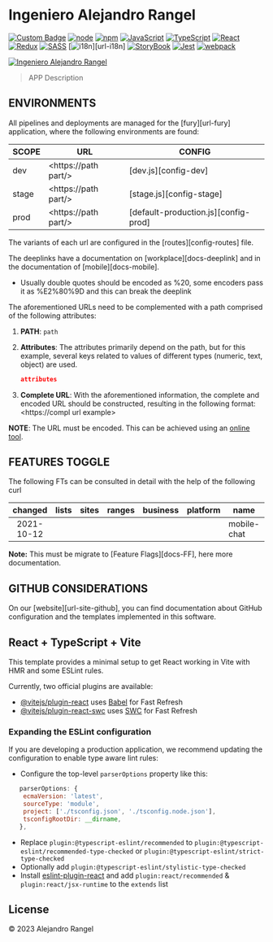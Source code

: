 # Ingeniero Alejandro Rangel

[![Custom Badge][badge-shields]][url-badge]
[![node][badge-node]][url-node]
[![npm][badge-npm]][url-npm]
[![JavaScript][badge-js]][url-js]
[![TypeScript][badge-ts]][url-ts]
[![React][badge-react]][url-react]
[![Redux][badge-redux]][url-redux]
[![SASS][badge-sass]][url-sass]
[![i18n][badge-i18n]][url-i18n]
[![StoryBook][badge-storybook]][url-storybook]
[![Jest][badge-jest]][url-jest]
[![webpack][badge-webpack]][url-webpack]

[![Ingeniero Alejandro Rangel][gif-app]][url-docs]

> APP Description

## ENVIRONMENTS

All pipelines and deployments are managed for the [fury][url-fury] application, where the following environments are found:

| SCOPE  | URL                                              | CONFIG                                                                                                                         |
| ------ | ------------------------------------------------ | ------------------------------------------------------------------------------------------------------------------------------ |
| dev    | <https://path part/>                             | [dev.js][config-dev]                                                                                                           |
| stage  | <https://path part/>                             | [stage.js][config-stage]                                                                                                       |
| prod   | <https://path part/>                             | [default-production.js][config-prod]                                                                                           |

The variants of each url are configured in the [routes][config-routes] file.

The deeplinks have a documentation on [workplace][docs-deeplink] and in the documentation of [mobile][docs-mobile].

- Usually double quotes should be encoded as %20, some encoders pass it as %E2%80%9D and this can break the deeplink


The aforementioned URLs need to be complemented with a path comprised of the following attributes:

1. **PATH**: `path`
2. **Attributes**: The attributes primarily depend on the path, but for this example, several keys related to values of different types (numeric, text, object) are used.

   ```json
   attributes
   ```

3. **Complete URL**: With the aforementioned information, the complete and encoded URL should be constructed, resulting in the following format: <https://compl url example>

**NOTE**: The URL must be encoded. This can be achieved using an [online tool][url-decode].

## FEATURES TOGGLE

The following FTs can be consulted in detail with the help of the following curl


|  changed   | lists | sites | ranges | business | platform | name        | changed_by   |
| :--------: | :---: | :---: | :----: | :------: | :------: | ----------- | ------------ |
| 2021-10-12 |       |       |        |          |          | mobile-chat | fmonasteriom |

**Note:** This must be migrate to [Feature Flags][docs-FF], here more documentation.

## GITHUB CONSIDERATIONS

On our [website][url-site-github], you can find documentation about GitHub configuration and the templates implemented in this software.

## React + TypeScript + Vite

This template provides a minimal setup to get React working in Vite with HMR and some ESLint rules.

Currently, two official plugins are available:

- [@vitejs/plugin-react](https://github.com/vitejs/vite-plugin-react/blob/main/packages/plugin-react/README.md) uses [Babel](https://babeljs.io/) for Fast Refresh
- [@vitejs/plugin-react-swc](https://github.com/vitejs/vite-plugin-react-swc) uses [SWC](https://swc.rs/) for Fast Refresh

### Expanding the ESLint configuration

If you are developing a production application, we recommend updating the configuration to enable type aware lint rules:

- Configure the top-level `parserOptions` property like this:

```js
   parserOptions: {
    ecmaVersion: 'latest',
    sourceType: 'module',
    project: ['./tsconfig.json', './tsconfig.node.json'],
    tsconfigRootDir: __dirname,
   },
```

- Replace `plugin:@typescript-eslint/recommended` to `plugin:@typescript-eslint/recommended-type-checked` or `plugin:@typescript-eslint/strict-type-checked`
- Optionally add `plugin:@typescript-eslint/stylistic-type-checked`
- Install [eslint-plugin-react](https://github.com/jsx-eslint/eslint-plugin-react) and add `plugin:react/recommended` & `plugin:react/jsx-runtime` to the `extends` list

## License

© 2023 Alejandro Rangel

[badge-i18n]: https://img.shields.io/badge/-i18next-26A69A?style=plastic&logo=i18next&labelColor=black
[badge-jest]: https://img.shields.io/badge/-29.6.2-C21325?logo=jest&logoColor=C21325&labelColor=white
[badge-js]: https://img.shields.io/badge/-JavaScript-F7DF1E?style=plastic&logo=javascript&labelColor=black
[badge-node]: https://img.shields.io/badge/-14.17.3-036e02?style=plastic&logo=nodedotjs&labelColor=333
[badge-npm]: https://img.shields.io/badge/-6.14.15-CB3837?style=plastic&logo=npm&labelColor=white
[badge-react]: https://img.shields.io/badge/-18.2.0-61DAFB?style=plastic&logo=react&labelColor=23272f
[badge-redux]: https://img.shields.io/badge/-4.0.0-764ABC?style=plastic&logo=redux&logoColor=764ABC&labelColor=white
[badge-sass]: https://img.shields.io/badge/-1.63.4-CC6699?style=plastic&logo=sass&labelColor=black
[badge-shields]: https://img.shields.io/badge/Shields-IO-555?labelColor=96c901
[badge-storybook]: https://img.shields.io/badge/-7.0.26-FF4785?style=plastic&logo=storybook&labelColor=white
[badge-ts]: https://img.shields.io/badge/-4.9.5-3178C6?style=plastic&logo=typescript&labelColor=black
[badge-webpack]: https://img.shields.io/badge/-5.88.2-8DD6F9?style=plastic&logo=webpack&labelColor=2B3A42
[gif-app]: ./docs/assets/img/app.gif
[url-badge]: https://shields.io/
[url-decode]: https://www.urldecoder.org/
[url-docs]: https://furydocs.io/Repo/latest/#/
[url-jest]: https://jestjs.io/es/
[url-js]: https://www.javascript.com/
[url-node]: https://nodejs.org/es
[url-nordic]: https://nordic.adminml.com/
[url-npm]: https://www.npmjs.com/
[url-react]: https://reactjs.org/
[url-redux]: https://redux.js.org/
[url-sass]: https://sass-lang.com/
[url-storybook]: https://storybook.js.org/
[url-ts]: https://www.typescriptlang.org/
[url-webpack]: https://webpack.js.org/
